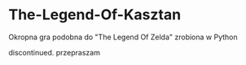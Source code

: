 # The-Legend-Of-Kasztan
Okropna gra podobna do "The Legend Of Zelda" zrobiona w Python

discontinued. przepraszam
